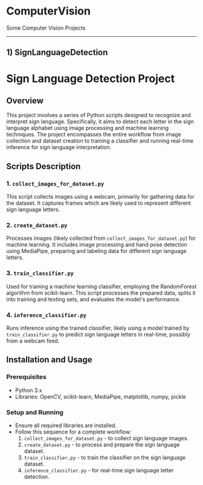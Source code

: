 # ComputerVision
Some Computer Vision Projects

---

## 1) SignLanguageDetection

# Sign Language Detection Project

## Overview
This project involves a series of Python scripts designed to recognize and interpret sign language. Specifically, it aims to detect each letter in the sign language alphabet using image processing and machine learning techniques. The project encompasses the entire workflow from image collection and dataset creation to training a classifier and running real-time inference for sign language interpretation.

## Scripts Description

### 1. `collect_images_for_dataset.py`
This script collects images using a webcam, primarily for gathering data for the dataset. It captures frames which are likely used to represent different sign language letters.

### 2. `create_dataset.py`
Processes images (likely collected from `collect_images_for_dataset.py`) for machine learning. It includes image processing and hand pose detection using MediaPipe, preparing and labeling data for different sign language letters.

### 3. `train_classifier.py`
Used for training a machine learning classifier, employing the RandomForest algorithm from scikit-learn. This script processes the prepared data, splits it into training and testing sets, and evaluates the model's performance.

### 4. `inference_classifier.py`
Runs inference using the trained classifier, likely using a model trained by `train_classifier.py` to predict sign language letters in real-time, possibly from a webcam feed.

## Installation and Usage

### Prerequisites
- Python 3.x
- Libraries: OpenCV, scikit-learn, MediaPipe, matplotlib, numpy, pickle

### Setup and Running
- Ensure all required libraries are installed.
- Follow this sequence for a complete workflow:
  1. `collect_images_for_dataset.py` - to collect sign language images.
  2. `create_dataset.py` - to process and prepare the sign language dataset.
  3. `train_classifier.py` - to train the classifier on the sign language dataset.
  4. `inference_classifier.py` - for real-time sign language letter detection.
